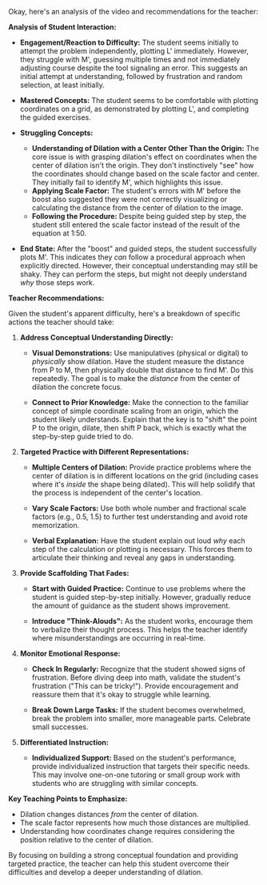 Okay, here's an analysis of the video and recommendations for the teacher:

**Analysis of Student Interaction:**

*   **Engagement/Reaction to Difficulty:** The student seems initially to attempt the problem independently, plotting L' immediately. However, they struggle with M', guessing multiple times and not immediately adjusting course despite the tool signaling an error. This suggests an initial attempt at understanding, followed by frustration and random selection, at least initially.
*   **Mastered Concepts:** The student seems to be comfortable with plotting coordinates on a grid, as demonstrated by plotting L', and completing the guided exercises.
*   **Struggling Concepts:**
    *   **Understanding of Dilation with a Center Other Than the Origin:** The core issue is with grasping dilation's effect on coordinates when the center of dilation isn't the origin.  They don't instinctively "see" how the coordinates should change based on the scale factor and center.  They initially fail to identify M', which highlights this issue.
    *   **Applying Scale Factor:** The student's errors with M' before the boost also suggested they were not correctly visualizing or calculating the distance from the center of dilation to the image.
    *   **Following the Procedure:** Despite being guided step by step, the student still entered the scale factor instead of the result of the equation at 1:50.

*   **End State:** After the "boost" and guided steps, the student successfully plots M'. This indicates they *can* follow a procedural approach when explicitly directed. However, their conceptual understanding may still be shaky.  They can perform the steps, but might not deeply understand *why* those steps work.

**Teacher Recommendations:**

Given the student's apparent difficulty, here's a breakdown of specific actions the teacher should take:

1.  **Address Conceptual Understanding Directly:**

    *   **Visual Demonstrations:** Use manipulatives (physical or digital) to *physically* show dilation. Have the student measure the distance from P to M, then physically double that distance to find M'.  Do this repeatedly.  The goal is to make the *distance* from the center of dilation the concrete focus.

    *   **Connect to Prior Knowledge:** Make the connection to the familiar concept of simple coordinate scaling from an origin, which the student likely understands. Explain that the key is to "shift" the point P to the origin, dilate, then shift P back, which is exactly what the step-by-step guide tried to do.

2.  **Targeted Practice with Different Representations:**

    *   **Multiple Centers of Dilation:** Provide practice problems where the center of dilation is in different locations on the grid (including cases where it's *inside* the shape being dilated). This will help solidify that the process is independent of the center's location.

    *   **Vary Scale Factors:** Use both whole number and fractional scale factors (e.g., 0.5, 1.5) to further test understanding and avoid rote memorization.

    *   **Verbal Explanation:** Have the student explain out loud *why* each step of the calculation or plotting is necessary. This forces them to articulate their thinking and reveal any gaps in understanding.

3.  **Provide Scaffolding That Fades:**

    *   **Start with Guided Practice:** Continue to use problems where the student is guided step-by-step initially. However, gradually reduce the amount of guidance as the student shows improvement.

    *   **Introduce "Think-Alouds":** As the student works, encourage them to verbalize their thought process. This helps the teacher identify where misunderstandings are occurring in real-time.

4.  **Monitor Emotional Response:**

    *   **Check In Regularly:**  Recognize that the student showed signs of frustration. Before diving deep into math, validate the student's frustration ("This can be tricky!").  Provide encouragement and reassure them that it's okay to struggle while learning.

    *   **Break Down Large Tasks:**  If the student becomes overwhelmed, break the problem into smaller, more manageable parts.  Celebrate small successes.

5.  **Differentiated Instruction:**

    *   **Individualized Support:**  Based on the student's performance, provide individualized instruction that targets their specific needs.  This may involve one-on-one tutoring or small group work with students who are struggling with similar concepts.

**Key Teaching Points to Emphasize:**

*   Dilation changes distances *from* the center of dilation.
*   The scale factor represents how much those distances are multiplied.
*   Understanding how coordinates change requires considering the position relative to the center of dilation.

By focusing on building a strong conceptual foundation and providing targeted practice, the teacher can help this student overcome their difficulties and develop a deeper understanding of dilation.
